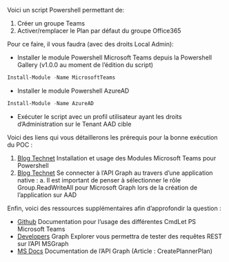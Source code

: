 Voici un script Powershell permettant de: 
1.	Créer un groupe Teams
2.	Activer/remplacer le Plan par défaut du groupe Office365

Pour ce faire, il vous faudra (avec des droits Local Admin):
*	Installer le module Powershell Microsoft Teams depuis la Powershell Gallery (v1.0.0 au moment de l’édition du script)
```Powershell
Install-Module -Name MicrosoftTeams
```
*	Installer le module Powershell AzureAD
```Powershell
Install-Module -Name AzureAD
```
*	Exécuter le script avec un profil utilisateur ayant les droits d’Administration sur le Tenant AAD cible

Voici des liens qui vous détaillerons les prérequis pour la bonne exécution du POC : 
1.	[Blog Technet](https://blogs.technet.microsoft.com/skypehybridguy/2017/11/07/microsoft-teams-powershell-support/) Installation et usage des Modules Microsoft Teams pour Powershell 
2.	[Blog Technet](https://blogs.technet.microsoft.com/cloudlojik/2018/06/29/connecting-to-microsoft-graph-with-a-native-app-using-powershell/) Se connecter à l’API Graph au travers d’une application native :
a.	Il est important de penser à sélectionner le rôle Group.ReadWriteAll pour Microsoft Graph lors de la création de l’application sur AAD

Enfin, voici des ressources supplémentaires afin d’approfondir la question : 
*	[Github](https://github.com/MicrosoftDocs/office-docs-powershell/blob/master/teams/teams-ps/teams/New-Team.md) Documentation pour l’usage des différentes CmdLet PS Microsoft Teams
*	[Developers](https://developer.microsoft.com/en-us/graph/graph-explorer) Graph Explorer vous permettra de tester des requêtes REST sur l’API MSGraph
*	[MS Docs](https://docs.microsoft.com/en-us/graph/api/planner-post-plans?view=graph-rest-1.0&tabs=cs#permissions) Documentation de l’API Graph (Article : CreatePlannerPlan)

